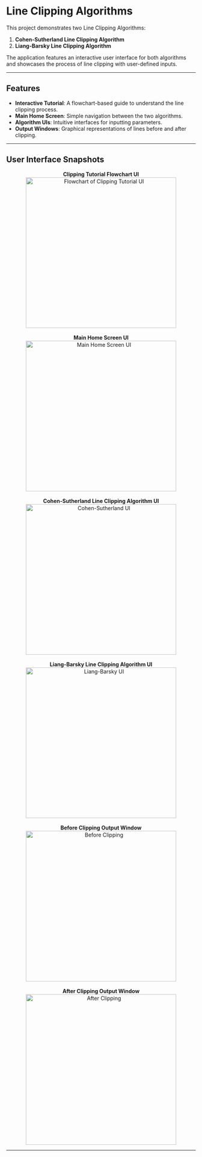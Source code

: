 # Line Clipping Algorithms

This project demonstrates two Line Clipping Algorithms:  
1. **Cohen-Sutherland Line Clipping Algorithm**  
2. **Liang-Barsky Line Clipping Algorithm**

The application features an interactive user interface for both algorithms and showcases the process of line clipping with user-defined inputs.

---

## Features

- **Interactive Tutorial**: A flowchart-based guide to understand the line clipping process.
- **Main Home Screen**: Simple navigation between the two algorithms.
- **Algorithm UIs**: Intuitive interfaces for inputting parameters.
- **Output Windows**: Graphical representations of lines before and after clipping.

---

## User Interface Snapshots

<div style="text-align: center;">
  <strong>Clipping Tutorial Flowchart UI</strong>  
  <br>
  <img src="https://github.com/user-attachments/assets/5734b693-b006-423b-8f1a-dd198307b59a" alt="Flowchart of Clipping Tutorial UI" width="400">
</div>
<br>

<div style="text-align: center;">
  <strong>Main Home Screen UI</strong>  
  <br>
  <img src="https://github.com/user-attachments/assets/a276f5b2-0274-4f53-9e16-51cb9628b183" alt="Main Home Screen UI" width="400">
</div>
<br>

<div style="text-align: center;">
  <strong>Cohen-Sutherland Line Clipping Algorithm UI</strong>  
  <br>
  <img src="https://github.com/user-attachments/assets/5c1b754e-80e9-4c71-9740-95b3f719ec67" alt="Cohen-Sutherland UI" width="400">
</div>
<br>

<div style="text-align: center;">
  <strong>Liang-Barsky Line Clipping Algorithm UI</strong>  
  <br>
  <img src="https://github.com/user-attachments/assets/1403f890-0a82-4076-8639-843789926419" alt="Liang-Barsky UI" width="400">
</div>
<br>

<div style="text-align: center;">
  <strong>Before Clipping Output Window</strong>  
  <br>
  <img src="https://github.com/user-attachments/assets/5828dc1d-30aa-48f0-a002-8f49ea447c0c" alt="Before Clipping" width="400">
</div>
<br>

<div style="text-align: center;">
  <strong>After Clipping Output Window</strong>  
  <br>
  <img src="https://github.com/user-attachments/assets/a4b63964-7516-4521-90d3-42a783f7e540" alt="After Clipping" width="400">
</div>

---
